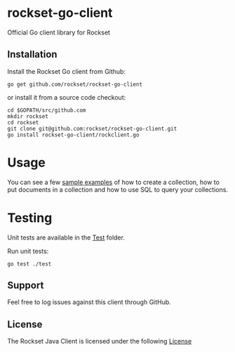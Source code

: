 # rockset-go-client
Official Go client library for Rockset

## Installation

Install the Rockset Go client from Github:

```
go get github.com/rockset/rockset-go-client
```

or install it from a source code checkout:

```
cd $GOPATH/src/github.com
mkdir rockset
cd rockset
git clone git@github.com:rockset/rockset-go-client.git
go install rockset-go-client/rockclient.go
```

Usage
=====
You can see a few [sample examples](https://github.com/rockset/rockset-go-client/tree/master/examples) of how to create a collection, how to put documents in a collection and how to use SQL to query your collections.

Testing
=======

Unit tests are available in the [Test](https://github.com/rockset/rockset-go-client/tree/master/test) folder.

Run unit tests:
```
go test ./test
```

## Support

Feel free to log issues against this client through GitHub.

## License

The Rockset Java Client is licensed under the following [License](https://github.com/rockset/rockset-go-client/blob/master/LICENSE)

